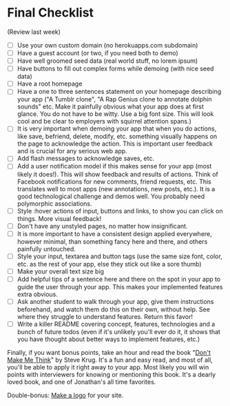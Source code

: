# Final Checklist
(Review last week)

- [ ] Use your own custom domain (no herokuapps.com subdomain)
- [ ] Have a guest account (or two, if you need both to demo)
- [ ] Have well groomed seed data (real world stuff, no lorem ipsum)
- [ ] Have buttons to fill out complex forms while demoing (with nice seed data)
- [ ] Have a root homepage
- [ ] Have a one to three sentences statement on your homepage describing your app ("A Tumblr clone", "A Rap Genius clone to annotate dolphin sounds" etc. Make it painfully obvious what your app does at first glance. You do not have to be witty. Use a big font size. This will look cool and be clear to employers with squirrel attention spans.)
- [ ] It is very important when demoing your app that when you do actions, like save, befriend, delete, modify, etc. something visually happens on the page to acknowledge the action. This is important user feedback and is crucial for any serious web app.
- [ ] Add flash messages to acknowledge saves, etc.
- [ ] Add a user notification model if this makes sense for your app (most likely it does!). This will show feedback and results of actions. Think of Facebook notifications for new comments, friend requests, etc. This translates well to most apps (new annotations, new posts, etc.). It is a good technological challenge and demos well. You probably need polymorphic associations.
- [ ] Style :hover actions of input, buttons and links, to show you can click on things. More visual feedback!
- [ ] Don't have any unstyled pages, no matter how insignificant.
- [ ] It is more important to have a consistent design applied everywhere, however minimal, than something fancy here and there, and others painfully untouched.
- [ ] Style your input, textarea and button tags (use the same size font, color, etc. as the rest of your app, else they stick out like a sore thumb)
- [ ] Make your overall text size big
- [ ] Add helpful tips of a sentence here and there on the spot in your app to guide the user through your app. This makes your implemented features extra obvious.
- [ ] Ask another student to walk through your app, give them instructions beforehand, and watch them do this on their own, without help. See where they struggle to understand features. Return this favor!
- [ ] Write a killer README covering concept, features, technologies and a bunch of future todos (even if it's unlikely you'll ever do it, it shows that you have thought about better ways to implement features, etc.)

Finally, if you want bonus points, take an hour and read the book "[Don't Make Me Think](http://www.amazon.com/Dont-Make-Think-Revisited-Usability/dp/0321965515/ref=sr_1_1)" by Steve Krug. It's a fun and easy read, and most of all, you'll be able to apply it right away to your app. Most likely you will win points with interviewers for knowing or mentioning this book. It's a dearly loved book, and one of Jonathan's all time favorites.

Double-bonus: [Make a logo](http://www.squarespace.com/logo) for your site.
